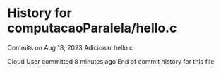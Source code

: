 # History for computacaoParalela/hello.c
Commits on Aug 18, 2023
Adicionar hello.c

Cloud User committed 8 minutes ago
End of commit history for this file
